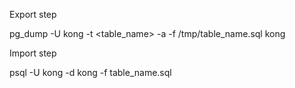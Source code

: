 Export step

pg_dump -U kong -t <table_name> -a -f /tmp/table_name.sql kong

Import step

psql -U kong -d kong -f table_name.sql